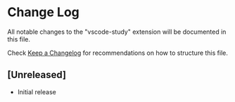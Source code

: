 # Change Log

All notable changes to the "vscode-study" extension will be documented in this file.

Check [Keep a Changelog](http://keepachangelog.com/) for recommendations on how to structure this file.

## [Unreleased]

- Initial release